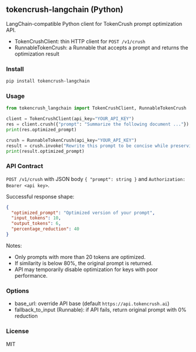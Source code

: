 ## tokencrush-langchain (Python)

LangChain-compatible Python client for TokenCrush prompt optimization API.

- TokenCrushClient: thin HTTP client for `POST /v1/crush`
- RunnableTokenCrush: a Runnable that accepts a prompt and returns the optimization result

### Install

```bash
pip install tokencrush-langchain
```

### Usage

```python
from tokencrush_langchain import TokenCrushClient, RunnableTokenCrush

client = TokenCrushClient(api_key="YOUR_API_KEY")
res = client.crush({"prompt": "Summarize the following document ..."})
print(res.optimized_prompt)

crush = RunnableTokenCrush(api_key="YOUR_API_KEY")
result = crush.invoke("Rewrite this prompt to be concise while preserving meaning ...")
print(result.optimized_prompt)
```

### API Contract

`POST /v1/crush` with JSON body `{ "prompt": string }` and `Authorization: Bearer <api key>`.

Successful response shape:

```json
{
  "optimized_prompt": "Optimized version of your prompt",
  "input_tokens": 10,
  "output_tokens": 6,
  "percentage_reduction": 40
}
```

Notes:
- Only prompts with more than 20 tokens are optimized.
- If similarity is below 80%, the original prompt is returned.
- API may temporarily disable optimization for keys with poor performance.

### Options

- base_url: override API base (default `https://api.tokencrush.ai`)
- fallback_to_input (Runnable): if API fails, return original prompt with 0% reduction

### License

MIT


